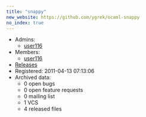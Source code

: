 ```yaml
---
title: "snappy"
new_website: https://github.com/ygrek/ocaml-snappy
no_index: true
---
```


* Admins:
  * [user116](/users/user116)
* Members:
  * [user116](/users/user116)
* [Releases](https://download.ocamlcore.org/snappy)
* Registered: 2011-04-13 07:13:06
* Archived data:
  * 0 open bugs
  * 0 open feature requests
  * 0 mailing list
  * 1 VCS
  * 4 released files
